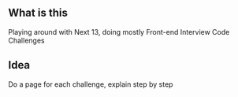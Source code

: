 ## What is this

Playing around with Next 13, doing mostly Front-end Interview Code Challenges

## Idea

Do a page for each challenge, explain step by step